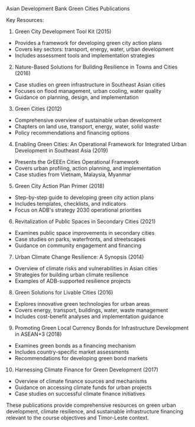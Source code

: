 Asian Development Bank Green Cities Publications

Key Resources:

1. Green City Development Tool Kit (2015)
- Provides a framework for developing green city action plans
- Covers key sectors: transport, energy, water, urban development
- Includes assessment tools and implementation strategies

2. Nature-Based Solutions for Building Resilience in Towns and Cities (2016)
- Case studies on green infrastructure in Southeast Asian cities
- Focuses on flood management, urban cooling, water quality
- Guidance on planning, design, and implementation

3. Green Cities (2012)
- Comprehensive overview of sustainable urban development 
- Chapters on land use, transport, energy, water, solid waste
- Policy recommendations and financing options

4. Enabling Green Cities: An Operational Framework for Integrated Urban Development in Southeast Asia (2019)
- Presents the GrEEEn Cities Operational Framework
- Covers urban profiling, action planning, and implementation
- Case studies from Vietnam, Malaysia, Myanmar

5. Green City Action Plan Primer (2018)
- Step-by-step guide to developing green city action plans
- Includes templates, checklists, and indicators
- Focus on ADB's strategy 2030 operational priorities

6. Revitalization of Public Spaces in Secondary Cities (2021)
- Examines public space improvements in secondary cities
- Case studies on parks, waterfronts, and streetscapes
- Guidance on community engagement and financing

7. Urban Climate Change Resilience: A Synopsis (2014)
- Overview of climate risks and vulnerabilities in Asian cities
- Strategies for building urban climate resilience
- Examples of ADB-supported resilience projects

8. Green Solutions for Livable Cities (2016)
- Explores innovative green technologies for urban areas
- Covers energy, transport, buildings, water, waste management
- Includes cost-benefit analyses and implementation guidance

9. Promoting Green Local Currency Bonds for Infrastructure Development in ASEAN+3 (2018)
- Examines green bonds as a financing mechanism
- Includes country-specific market assessments
- Recommendations for developing green bond markets

10. Harnessing Climate Finance for Green Development (2017)
- Overview of climate finance sources and mechanisms
- Guidance on accessing climate funds for urban projects
- Case studies on successful climate finance initiatives

These publications provide comprehensive resources on green urban development, climate resilience, and sustainable infrastructure financing relevant to the course objectives and Timor-Leste context.